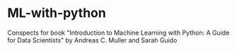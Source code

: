 # ML-with-python
Conspects for book "Introduction to Machine Learning with Python: A Guide for Data Scientists" by Andreas C. Muller and Sarah Guido
